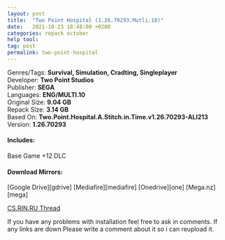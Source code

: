 ```yaml
---
layout: post
title:  "Two Point Hospital (1.26.70293.Mutli.10)"
date:   2021-10-23 18:48:00 +0200
categories: repack october 
help tool:                                                                                               |
tag: post
permalink: two-point-hospital
---
```

Genres/Tags: **Survival, Simulation, Cradting, Singleplayer**                                                 
Developer: **Two Point Studios**                                                                              
Publisher: **SEGA**                                                                                   
Languages: **ENG/MULTI.10**                                                                                   
Original Size: **9.04 GB**                                                                                    
Repack Size: **3.14 GB**                                                                                 
Based On: **Two.Point.Hospital.A.Stitch.in.Time.v1.26.70293-ALI213**
Version: **1.26.70293**

<h4><b>Includes:</b></h4> 
Base Game +12 DLC

<h4><b>Download Mirrors:</b></h4>                                                                            
[Google Drive][gdrive]                                                                              
[Mediafire][mediafire]                                                                            
[Onedrive][one]                                                                                     
[Mega.nz][mega]

[CS.RIN.RU Thread][rin]

If you have any problems with installation feel free to ask in comments.
If any links are down Please write a comment about it so i can reupload it.

[one]: https://1drv.ms/u/s!At0hqC-7hhCuamZurML0UdFghtA?e=KfzGjC
[mediafire]: https://www.mediafire.com/file/0jeci5034g39uxk/Two.Point.Hospital.Repack-Comrade.Medic.rar/file
[gdrive]: https://drive.google.com/file/d/1nLMXggn8Eaf5Uj8sUJEQJ7B7e6erjxZC/view?usp=sharing
[mega]: https://mega.nz/file/Emg2lYgT#T794F37EtdmO86-K3ad0fqS234D4CmaCKgp5u4be4eA
[rin]: https://cs.rin.ru/forum/viewtopic.php?f=10&t=85436

